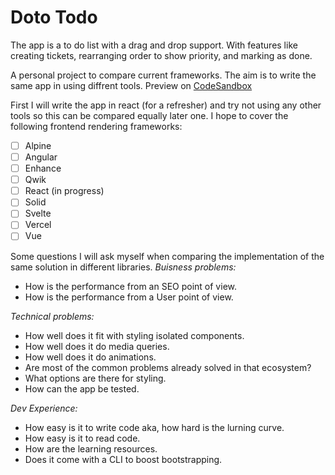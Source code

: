# Doto Todo

The app is a to do list with a drag and drop support. With features like creating tickets, rearranging order to show priority, and marking as done.

A personal project to compare current frameworks. The aim is to write the same app in using diffrent tools. Preview on [CodeSandbox](https://codesandbox.io/p/github/kevin-johne/DotoTodo/main?file=%2FREADME.md&workspace=%257B%2522activeFileId%2522%253A%2522clevc8uz20000g9iug4rt8u4y%2522%252C%2522openFiles%2522%253A%255B%2522%252FREADME.md%2522%252C%2522%252Fsrc%252FCard.jsx%2522%255D%252C%2522sidebarPanel%2522%253A%2522EXPLORER%2522%252C%2522gitSidebarPanel%2522%253A%2522COMMIT%2522%252C%2522spaces%2522%253A%257B%2522clevc0drs00152a6ezive43ef%2522%253A%257B%2522key%2522%253A%2522clevc0drs00152a6ezive43ef%2522%252C%2522name%2522%253A%2522Default%2522%252C%2522devtools%2522%253A%255B%255D%257D%257D%252C%2522currentSpace%2522%253A%2522clevc0drs00152a6ezive43ef%2522%252C%2522spacesOrder%2522%253A%255B%2522clevc0drs00152a6ezive43ef%2522%255D%252C%2522hideCodeEditor%2522%253Atrue%257D)

First I will write the app in react (for a refresher) and try not using any other tools so this can be compared equally later one.
I hope to cover the following frontend rendering frameworks:

- [ ] Alpine
- [ ] Angular
- [ ] Enhance
- [ ] Qwik
- [ ] React (in progress)
- [ ] Solid
- [ ] Svelte
- [ ] Vercel
- [ ] Vue

Some questions I will ask myself when comparing the implementation of the same solution in different libraries.
*Buisness problems:*
- How is the performance from an SEO point of view.
- How is the performance from a User point of view.

*Technical problems:*
- How well does it fit with styling isolated components.
- How well does it do media queries.
- How well does it do animations.
- Are most of the common problems already solved in that ecosystem?
- What options are there for styling.
- How can the app be tested.

*Dev Experience:*
- How easy is it to write code aka, how hard is the lurning curve.
- How easy is it to read code.
- How are the learning resources.
- Does it come with a CLI to boost bootstrapping.
